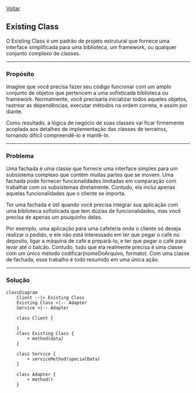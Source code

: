 [Voltar](../../README.md)

## Existing Class
O Existing Class é um padrão de projeto estrutural que fornece uma interface simplificada para uma biblioteca, um framework, ou qualquer conjunto complexo de classes.

---
### Propósito
Imagine que você precisa fazer seu código funcionar com um amplo conjunto de objetos que pertencem a uma sofisticada biblioteca ou framework. Normalmente, você precisaria inicializar todos aqueles objetos, rastrear as dependências, executar métodos na ordem correta, e assim por diante.

Como resultado, a lógica de negócio de suas classes vai ficar firmemente acoplada aos detalhes de implementação das classes de terceiros, tornando difícil compreendê-lo e mantê-lo.

---
### Problema
Uma fachada é uma classe que fornece uma interface simples para um subsistema complexo que contém muitas partes que se movem. Uma fachada pode fornecer funcionalidades limitadas em comparação com trabalhar com os subsistemas diretamente. Contudo, ela inclui apenas aquelas funcionalidades que o cliente se importa.

Ter uma fachada é útil quando você precisa integrar sua aplicação com uma biblioteca sofisticada que tem dúzias de funcionalidades, mas você precisa de apenas um pouquinho delas.

Por exemplo, uma aplicação para uma cafeteria onde o cliente só deseja realizar o pedido, e ele não está interessado em ter que pegar o café no deposito, ligar a máquina de café e prepará-lo, e ter que pegar o café para levar até o balcão. Contudo, tudo que ela realmente precisa é uma classe com um único método codificar(nomeDoArquivo, formato). Com uma classe de fachada, esse trabalho é todo resumido em uma única ação.

---
### Solução
```mermaid
classDiagram
    Client --|> Existing Class
    Existing Class <|-- Adapter 
    Service <|-- Adapter

    class Client {

    }
    class Existing Class {
        + method(data)
    }

    class Service {
        + serviceMethod(specialData)
    }

    class Adapter {
        + method()
    }
```